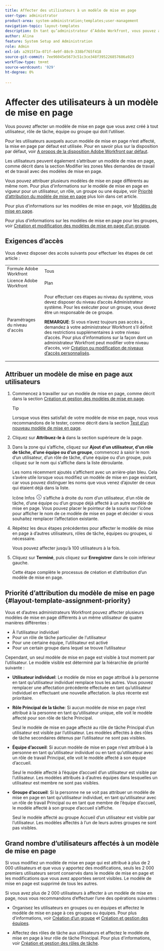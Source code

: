```yaml
---
title: Affecter des utilisateurs à un modèle de mise en page
user-type: administrator
product-area: system-administration;templates;user-management
navigation-topic: layout-templates
description: En tant qu’administrateur d’Adobe Workfront, vous pouvez affecter un modèle de mise en page que vous avez créé à tout utilisateur, rôle de tâche, équipe ou groupe qui doit l’utiliser.
author: Alina
feature: System Setup and Administration
role: Admin
exl-id: a2915f3a-071f-4e9f-88c9-338bf765f418
source-git-commit: 7ee96045e5673c51c3ce348f395226857686a923
workflow-type: tm+mt
source-wordcount: '929'
ht-degree: 0%

---
```


# Affecter des utilisateurs à un modèle de mise en page

Vous pouvez affecter un modèle de mise en page que vous avez créé à tout utilisateur, rôle de tâche, équipe ou groupe qui doit l’utiliser.

Pour les utilisateurs auxquels aucun modèle de mise en page n’est affecté, la mise en page par défaut est utilisée. Pour en savoir plus sur la disposition par défaut, voir [A propos de la disposition Adobe Workfront par défaut](../../../administration-and-setup/customize-workfront/use-layout-templates/about-the-default-wf-layout.md).

Les utilisateurs peuvent également s’attribuer un modèle de mise en page, comme décrit dans la section Modifier les zones Mes demandes de travail et de travail avec des modèles de mise en page.

Vous pouvez attribuer plusieurs modèles de mise en page différents au même nom. Pour plus d’informations sur le modèle de mise en page en vigueur pour un utilisateur, un rôle, un groupe ou une équipe, voir [Priorité d’attribution du modèle de mise en page](#layout-template-assignment-priority) plus loin dans cet article.

Pour plus d’informations sur les modèles de mise en page, voir [Modèles de mise en page](../../../administration-and-setup/customize-workfront/use-layout-templates/use-layout-templates-customize-ui.md).

Pour plus d’informations sur les modèles de mise en page pour les groupes, voir [Création et modification des modèles de mise en page d’un groupe](../../../administration-and-setup/manage-groups/work-with-group-objects/create-and-modify-a-groups-layout-templates.md).

## Exigences d’accès

Vous devez disposer des accès suivants pour effectuer les étapes de cet article :

<table style="table-layout:auto"> 
 <col> 
 <col> 
 <tbody> 
  <tr> 
   <td role="rowheader">Formule Adobe Workfront</td> 
   <td>Tous</td> 
  </tr> 
  <tr> 
   <td role="rowheader">Licence Adobe Workfront</td> 
   <td>Plan</td> 
  </tr> 
  <tr> 
   <td role="rowheader">Paramétrages du niveau d'accès</td> 
   <td> <p>Pour effectuer ces étapes au niveau du système, vous devez disposer du niveau d’accès Administrateur système.
Pour les exécuter pour un groupe, vous devez être un responsable de ce groupe.</p> <p><b>REMARQUE</b>: Si vous n’avez toujours pas accès à , demandez à votre administrateur Workfront s’il définit des restrictions supplémentaires à votre niveau d’accès. Pour plus d’informations sur la façon dont un administrateur Workfront peut modifier votre niveau d’accès, voir <a href="../../../administration-and-setup/add-users/configure-and-grant-access/create-modify-access-levels.md" class="MCXref xref">Création ou modification de niveaux d’accès personnalisés</a>.</p> </td> 
  </tr> 
 </tbody> 
</table>

## Attribuer un modèle de mise en page aux utilisateurs

1. Commencez à travailler sur un modèle de mise en page, comme décrit dans la section [Création et gestion des modèles de mise en page](../../../administration-and-setup/customize-workfront/use-layout-templates/create-and-manage-layout-templates.md).

   >[!TIP]
   >
   >Lorsque vous êtes satisfait de votre modèle de mise en page, nous vous recommandons de le tester, comme décrit dans la section [Test d’un nouveau modèle de mise en page](../../../administration-and-setup/customize-workfront/use-layout-templates/test-a-layout-template.md).

1. Cliquez sur **Attribuez-le à** dans la section supérieure de la page.
1. Dans la zone qui s’affiche, cliquez sur **Ajout d’un utilisateur, d’un rôle de tâche, d’une équipe ou d’un groupe**, commencez à saisir le nom d’un utilisateur, d’un rôle de tâche, d’une équipe ou d’un groupe, puis cliquez sur le nom qui s’affiche dans la liste déroulante.

   Les noms récemment ajoutés s’affichent avec un arrière-plan bleu. Cela s’avère utile lorsque vous modifiez un modèle de mise en page existant, car vous pouvez distinguer les noms que vous venez d’ajouter de ceux qui étaient déjà dans la liste.

   Icône Infos ![](assets/info-icon.png) s’affiche à droite du nom d’un utilisateur, d’un rôle de tâche, d’une équipe ou d’un groupe déjà affecté à un autre modèle de mise en page. Vous pouvez placer le pointeur de la souris sur l’icône pour afficher le nom de ce modèle de mise en page et décider si vous souhaitez remplacer l’affectation existante.

1. Répétez les deux étapes précédentes pour affecter le modèle de mise en page à d’autres utilisateurs, rôles de tâche, équipes ou groupes, si nécessaire.

   Vous pouvez affecter jusqu’à 100 utilisateurs à la fois.

1. Cliquez sur **Terminé**, puis cliquez sur **Enregistrer** dans le coin inférieur gauche.

   Cette étape complète le processus de création et d’attribution d’un modèle de mise en page.

## Priorité d’attribution du modèle de mise en page {#layout-template-assignment-priority}

Vous et d’autres administrateurs Workfront pouvez affecter plusieurs modèles de mise en page différents à un même utilisateur de quatre manières différentes :

* À l’utilisateur individuel
* Pour un rôle de tâche particulier de l’utilisateur
* Pour une certaine équipe, l’utilisateur est activé
* Pour un certain groupe dans lequel se trouve l’utilisateur

Cependant, un seul modèle de mise en page est visible à tout moment par l’utilisateur. Le modèle visible est déterminé par la hiérarchie de priorité suivante :

* **Utilisateur individuel**: Le modèle de mise en page attribué à la personne en tant qu’utilisateur individuel remplace tous les autres. Vous pouvez remplacer une affectation précédente effectuée en tant qu’utilisateur individuel en effectuant une nouvelle affectation. la plus récente est prioritaire.
* **Rôle Principal de la tâche**: Si aucun modèle de mise en page n’est attribué à la personne en tant qu’utilisateur unique, elle voit le modèle affecté pour son rôle de tâche Principal.

  Seul le modèle de mise en page affecté au rôle de tâche Principal d’un utilisateur est visible par l’utilisateur. Les modèles affectés à des rôles de tâche secondaires détenus par l’utilisateur ne sont pas visibles.

* **Équipe d’accueil**: Si aucun modèle de mise en page n’est attribué à la personne en tant qu’utilisateur individuel ou en tant qu’utilisateur avec un rôle de travail Principal, elle voit le modèle affecté à son équipe d’accueil.

  Seul le modèle affecté à l’équipe d’accueil d’un utilisateur est visible par l’utilisateur. Les modèles attribués à d’autres équipes dans lesquelles un utilisateur est membre ne sont pas visibles.

* **Groupe d’accueil**: Si la personne ne se voit pas attribuer un modèle de mise en page en tant qu’utilisateur individuel, en tant qu’utilisateur avec un rôle de travail Principal ou en tant que membre de l’équipe d’accueil, le modèle affecté à son groupe d’accueil s’affiche.

  Seul le modèle affecté au groupe Accueil d’un utilisateur est visible par l’utilisateur. Les modèles affectés à l’un de leurs autres groupes ne sont pas visibles.

## Grand nombre d’utilisateurs affectés à un modèle de mise en page

Si vous modifiez un modèle de mise en page qui est attribué à plus de 2 000 utilisateurs et que vous y apportez des modifications, seuls les 2 000 premiers utilisateurs seront conservés dans le modèle de mise en page et les modifications que vous avez apportées seront visibles. Le modèle de mise en page est supprimé de tous les autres.

Si vous avez plus de 2 000 utilisateurs à affecter à un modèle de mise en page, nous vous recommandons d’effectuer l’une des opérations suivantes :

* Organisez les utilisateurs en groupes ou en équipes et affectez le modèle de mise en page à ces groupes ou équipes. Pour plus d’informations, voir [Création d’un groupe](../../../administration-and-setup/manage-groups/create-and-manage-groups/create-a-group.md) et [Création et gestion des équipes](../../../people-teams-and-groups/create-and-manage-teams/create-and-mange-teams.md).

* Affectez des rôles de tâche aux utilisateurs et affectez le modèle de mise en page à leur rôle de tâche Principal. Pour plus d’informations, voir [Création et gestion des rôles de tâche](../../../administration-and-setup/set-up-workfront/organizational-setup/create-manage-job-roles.md).
